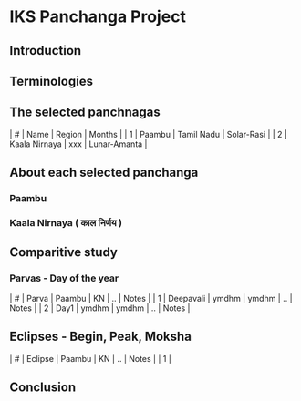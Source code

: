 # IKS Panchanga Project 

## Introduction


## Terminologies


## The selected panchnagas

| # | Name | Region | Months |
| 1 | Paambu | Tamil Nadu |  Solar-Rasi |
| 2 | Kaala Nirnaya | xxx |  Lunar-Amanta |


## About each selected panchanga

### Paambu

### Kaala Nirnaya ( काल निर्णय )

## Comparitive study

### Parvas - Day of the year

| # | Parva | Paambu |  KN |  .. |  Notes |
| 1 | Deepavali | ymdhm |  ymdhm |  .. |  Notes |
| 2 | Day1 | ymdhm |  ymdhm |  .. |  Notes |

## Eclipses - Begin, Peak, Moksha

| # | Eclipse | Paambu |  KN |  .. |  Notes |
| 1 | 

## Conclusion
